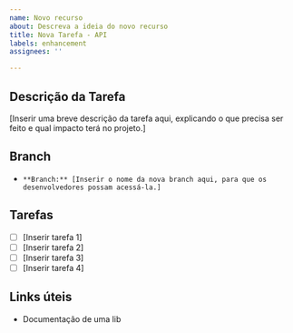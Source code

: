 ```yaml
---
name: Novo recurso
about: Descreva a ideia do novo recurso
title: Nova Tarefa - API
labels: enhancement
assignees: ''

---
```


## Descrição da Tarefa

[Inserir uma breve descrição da tarefa aqui, explicando o que precisa ser feito e qual impacto terá no projeto.]

## Branch

- `**Branch:** [Inserir o nome da nova branch aqui, para que os desenvolvedores possam acessá-la.]`

## Tarefas

- [ ] [Inserir tarefa 1]
- [ ] [Inserir tarefa 2]
- [ ] [Inserir tarefa 3]
- [ ] [Inserir tarefa 4]

## Links úteis

- Documentação de uma lib
